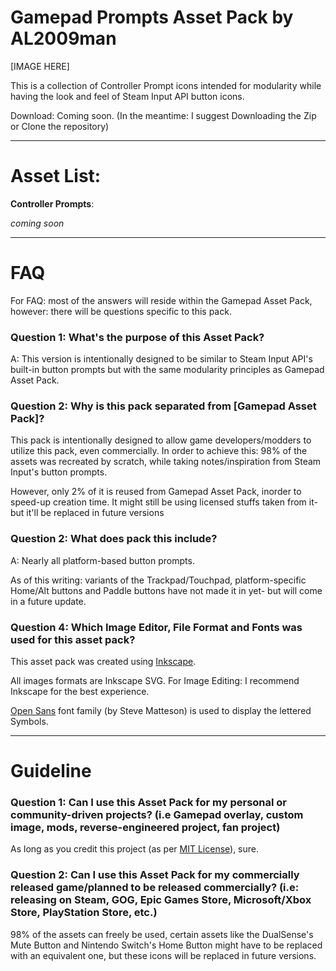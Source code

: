 # Gamepad Prompts Asset Pack by AL2009man

[IMAGE HERE]

This is a collection of Controller Prompt icons intended for modularity while having the look and feel of Steam Input API button icons. 

Download: Coming soon. (In the meantime: I suggest Downloading the Zip or Clone the repository)


---

# Asset List:

**Controller Prompts**: 

*coming soon*

---


# FAQ

For FAQ: most of the answers will reside within the Gamepad Asset Pack, however: there will be questions specific to this pack.

### Question 1: What's the purpose of this Asset Pack?

A: This version is intentionally designed to be similar to Steam Input API's built-in button prompts but with the same modularity principles as Gamepad Asset Pack.

### Question 2: Why is this pack separated from [Gamepad Asset Pack]?

This pack is intentionally designed to allow game developers/modders to utilize this pack, even commercially. In order to achieve this: 98% of the assets was recreated by scratch, while taking notes/inspiration from Steam Input's button prompts.

However, only 2% of it is reused from Gamepad Asset Pack, inorder to speed-up creation time. It might still be using licensed stuffs taken from it- but it'll be replaced in future versions


### Question 2: What does pack this include?

A: Nearly all platform-based button prompts.

As of this writing: variants of the Trackpad/Touchpad, platform-specific Home/Alt buttons and Paddle buttons have not made it in yet- but will come in a future update.



### Question 4: Which Image Editor, File Format and Fonts was used for this asset pack?

This asset pack was created using [Inkscape](https://inkscape.org/). 

All images formats are Inkscape SVG. For Image Editing: I recommend Inkscape for the best experience.

[Open Sans](https://fonts.google.com/specimen/Open+Sans) font family (by Steve Matteson) is used to display the lettered Symbols.


---

# Guideline

### Question 1: Can I use this Asset Pack for my personal or community-driven projects? (i.e Gamepad overlay, custom image, mods, reverse-engineered project, fan project)

As long as you credit this project (as per [MIT License](https://github.com/AL2009man/Gamepad-Overlay-Asset-Pack/blob/main/LICENSE)), sure.

### Question 2: Can I use this Asset Pack for my commercially released game/planned to be released commercially? (i.e: releasing on Steam, GOG, Epic Games Store, Microsoft/Xbox Store, PlayStation Store, etc.) 

98% of the assets can freely be used, certain assets like the DualSense's Mute Button and Nintendo Switch's Home Button might have to be replaced with an equivalent one, but these icons will be replaced in future versions.

